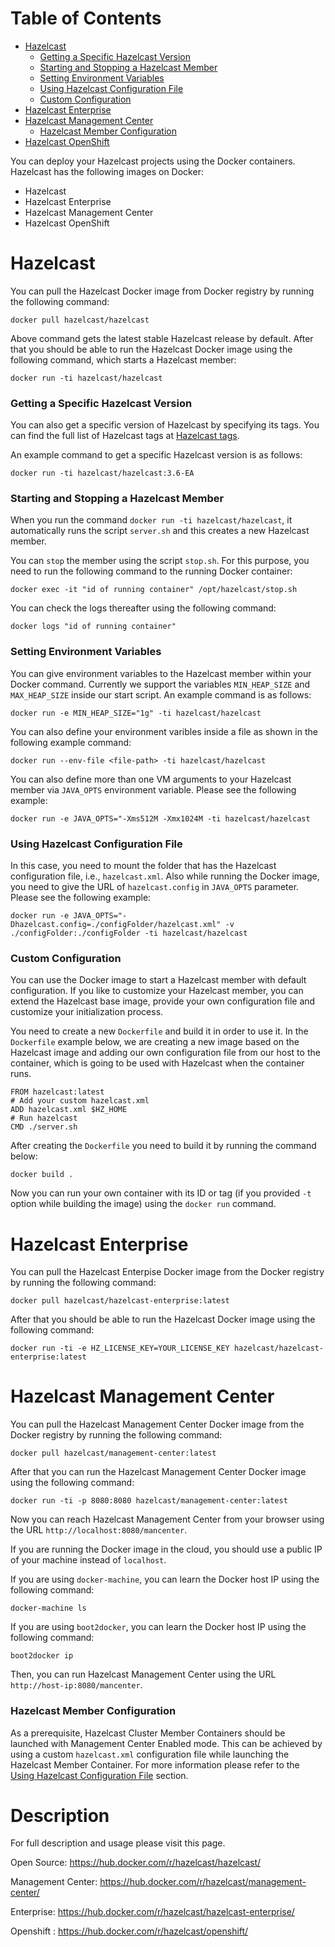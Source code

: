 # Table of Contents

* [Hazelcast](#hazelcast)
  * [Getting a Specific Hazelcast Version](#getting-a-specific-hazelcast-version)
  * [Starting and Stopping a Hazelcast Member](#starting-and-stopping-a-hazelcast-member)
  * [Setting Environment Variables](#setting-environment-variables)
  * [Using Hazelcast Configuration File](#using-hazelcast-configuration-file)
  * [Custom Configuration](#custom-configuration)
* [Hazelcast Enterprise](#hazelcast-enterprise)
* [Hazelcast Management Center](#hazelcast-management-center)
  * [Hazelcast Member Configuration](#hazelcast-member-configuration)
* [Hazelcast OpenShift](#hazelcast-openshift)


You can deploy your Hazelcast projects using the Docker containers. Hazelcast has the following images on Docker:

* Hazelcast
* Hazelcast Enterprise
* Hazelcast Management Center
* Hazelcast OpenShift

# Hazelcast

You can pull the Hazelcast Docker image from Docker registry by running the following command:

```
docker pull hazelcast/hazelcast
```

Above command gets the latest stable Hazelcast release by default. After that you should be able to run the Hazelcast Docker image using the following command, which starts a Hazelcast member:

```
docker run -ti hazelcast/hazelcast
```

### Getting a Specific Hazelcast Version

You can also get a specific version of Hazelcast by specifying its tags. You can find the full list of Hazelcast tags at [Hazelcast tags](https://hub.docker.com/r/hazelcast/hazelcast/tags/).

An example command to get a specific Hazelcast version is as follows:

```
docker run -ti hazelcast/hazelcast:3.6-EA
```

### Starting and Stopping a Hazelcast Member

When you run the command `docker run -ti hazelcast/hazelcast`, it automatically runs the script `server.sh` and this  creates a new Hazelcast member.

You can `stop` the member using the script `stop.sh`. For this purpose, you need to run the following command to the running Docker container:

```
docker exec -it "id of running container" /opt/hazelcast/stop.sh
```

You can check the logs thereafter using the following command:

```
docker logs "id of running container"
```
 
### Setting Environment Variables

You can give environment variables to the Hazelcast member within your Docker command. Currently we support the variables  `MIN_HEAP_SIZE` and `MAX_HEAP_SIZE` inside our start script. An example command is as follows:

```
docker run -e MIN_HEAP_SIZE="1g" -ti hazelcast/hazelcast
```

You can also define your environment varibles inside a file as shown in the following example command:

```
docker run --env-file <file-path> -ti hazelcast/hazelcast
```

You can also define more than one VM arguments to your Hazelcast member via `JAVA_OPTS` environment variable. Please see the following example:

```
docker run -e JAVA_OPTS="-Xms512M -Xmx1024M -ti hazelcast/hazelcast
```

### Using Hazelcast Configuration File

In this case, you need to mount the folder that has the Hazelcast configuration file, i.e., `hazelcast.xml`. Also while running the Docker image, you need to give the URL of `hazelcast.config` in `JAVA_OPTS` parameter. Please see the following example:

```
docker run -e JAVA_OPTS="-Dhazelcast.config=./configFolder/hazelcast.xml" -v ./configFolder:./configFolder -ti hazelcast/hazelcast
```

### Custom Configuration
You can use the Docker image to start a Hazelcast member with default configuration. If you like to customize your Hazelcast member, you can extend the Hazelcast base image, provide your own configuration file and customize your initialization process.

You need to create a new `Dockerfile` and build it in order to use it. In the `Dockerfile` example below, we are creating a new image based on the Hazelcast image and adding our own configuration file from our host to the container, which is going to be used with Hazelcast when the container runs.

```
FROM hazelcast:latest
# Add your custom hazelcast.xml
ADD hazelcast.xml $HZ_HOME
# Run hazelcast
CMD ./server.sh
```

After creating the `Dockerfile` you need to build it by running the command below:

```
docker build .
```

Now you can run your own container with its ID or tag (if you provided `-t` option while building the image) using the `docker run` command.

# Hazelcast Enterprise

You can pull the Hazelcast Enterpise Docker image from the Docker registry by running the following command:

```
docker pull hazelcast/hazelcast-enterprise:latest
```

After that you should be able to run the Hazelcast Docker image using the following command:

```
docker run -ti -e HZ_LICENSE_KEY=YOUR_LICENSE_KEY hazelcast/hazelcast-enterprise:latest
```

# Hazelcast Management Center

You can pull the Hazelcast Management Center Docker image from the Docker registry by running the following command:

```
docker pull hazelcast/management-center:latest
```

After that you can run the Hazelcast Management Center Docker image using the following command:

```
docker run -ti -p 8080:8080 hazelcast/management-center:latest
```

Now you can reach Hazelcast Management Center from your browser using the URL `http://localhost:8080/mancenter`. 

If you are running the Docker image in the cloud, you should use a public IP of your machine instead of `localhost`. 

If you are using `docker-machine`, you can learn the Docker host IP using the following command:

```
docker-machine ls
```

If you are using `boot2docker`, you can learn the Docker host IP using the following command:

```
boot2docker ip
```

Then, you can run Hazelcast Management Center using the URL `http://host-ip:8080/mancenter`.

### Hazelcast Member Configuration

As a prerequisite, Hazelcast Cluster Member Containers should be launched with Management Center Enabled mode. This can be achieved by using a custom `hazelcast.xml` configuration file while launching the Hazelcast Member Container. For more information please refer to the [Using Hazelcast Configuration File](#using-hazelcast-configuration-file) section.

# Description

For full description and usage please visit this page.


Open Source: https://hub.docker.com/r/hazelcast/hazelcast/

Management Center: https://hub.docker.com/r/hazelcast/management-center/

Enterprise: https://hub.docker.com/r/hazelcast/hazelcast-enterprise/

Openshift : https://hub.docker.com/r/hazelcast/openshift/
